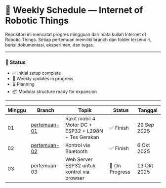 # 📅 Weekly Schedule — Internet of Robotic Things

Repositori ini mencatat progres mingguan dari mata kuliah Internet of Robotic Things. Setiap pertemuan memiliki branch dan folder tersendiri, berisi dokumentasi, eksperimen, dan tugas.

---

### 📌 Status
- ✅ Initial setup complete
- 🔄 Weekly updates in progress
- ⌛ Planning
- 📦 Modular structure ready for expansion

---

| Minggu | Branch         | Topik                                                  | Status        | Tanggal     |
|--------|----------------|--------------------------------------------------------|---------------|-------------|
| 01     | [pertemuan-01](https://github.com/TEUNGKU-ZULKIFLI/InternetofRoboticThings/tree/v01)   | Rakit mobil 4 Motor DC + ESP32 + L298N + Tes Gerakan   | ✅ Finish | 29 Sep 2025 |
| 02     | [pertemuan-02](https://github.com/TEUNGKU-ZULKIFLI/InternetofRoboticThings/tree/v02)   | Kontrol via Bluetooth                   | ✅ Finish | 6 Okt 2025  |
| 03     | pertemuan-03   | Web Server ESP32 untuk kontrol via browser             | 🔄️ On Progress | 13 Okt 2025 |

